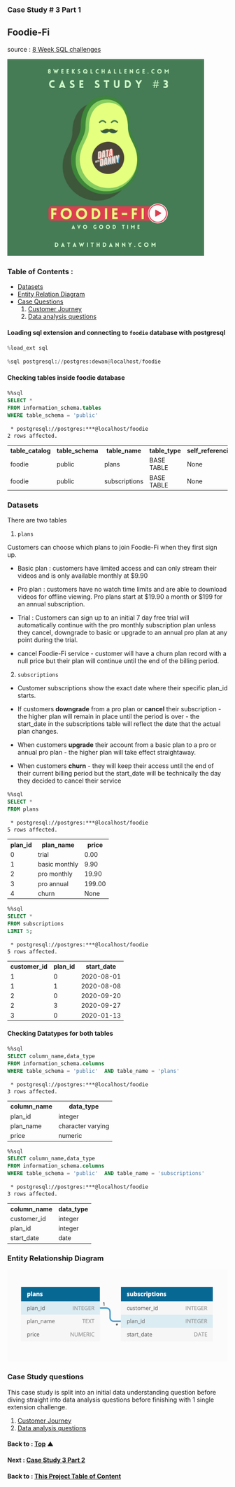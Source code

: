 ### Case Study # 3 Part 1
## Foodie-Fi

source : <a href='https://8weeksqlchallenge.com/case-study-3/'> 8 Week SQL challenges </a>

<img src = 'images/foodie.png' style='width:450px'>

<a id='top'></a>

### Table of Contents :
* [Datasets](#dataset)
* [Entity Relation Diagram](#diagram)
* [Case Questions](#question)
    1. <a href='https://github.com/sumedhadewan/8-week-sql-challenge/blob/main/case-study-3/case_study_3_part_2.md'>Customer Journey</a>
    2. <a href='https://github.com/sumedhadewan/8-week-sql-challenge/blob/main/case-study-3/case_study_3_part_2.md#analysis'>Data analysis questions</a>

#### Loading sql extension and connecting to `foodie` database with postgresql


```python
%load_ext sql

```


```python
%sql postgresql://postgres:dewan@localhost/foodie
```

#### Checking tables inside foodie database


```sql
%%sql
SELECT *
FROM information_schema.tables
WHERE table_schema = 'public'
```

     * postgresql://postgres:***@localhost/foodie
    2 rows affected.
    




<table>
    <tr>
        <th>table_catalog</th>
        <th>table_schema</th>
        <th>table_name</th>
        <th>table_type</th>
        <th>self_referencing_column_name</th>
        <th>reference_generation</th>
        <th>user_defined_type_catalog</th>
        <th>user_defined_type_schema</th>
        <th>user_defined_type_name</th>
        <th>is_insertable_into</th>
        <th>is_typed</th>
        <th>commit_action</th>
    </tr>
    <tr>
        <td>foodie</td>
        <td>public</td>
        <td>plans</td>
        <td>BASE TABLE</td>
        <td>None</td>
        <td>None</td>
        <td>None</td>
        <td>None</td>
        <td>None</td>
        <td>YES</td>
        <td>NO</td>
        <td>None</td>
    </tr>
    <tr>
        <td>foodie</td>
        <td>public</td>
        <td>subscriptions</td>
        <td>BASE TABLE</td>
        <td>None</td>
        <td>None</td>
        <td>None</td>
        <td>None</td>
        <td>None</td>
        <td>YES</td>
        <td>NO</td>
        <td>None</td>
    </tr>
</table>



<a id = 'dataset'></a>
### Datasets

There are two tables

1. `plans`

Customers can choose which plans to join Foodie-Fi when they first sign up.

 * Basic plan : customers have limited access and can only stream their videos and is only available monthly at $9.90

 * Pro plan : customers have no watch time limits and are able to download videos for offline viewing. Pro plans start at $19.90 a month or $199 for an annual subscription.

 * Trial : Customers can sign up to an initial 7 day free trial will automatically continue with the pro monthly subscription plan unless they cancel, downgrade to basic or upgrade to an annual pro plan at any point during the trial.

 * cancel Foodie-Fi service - customer will have a churn plan record with a null price but their plan will continue until the end of the billing period.

2. `subscriptions`

 * Customer subscriptions show the exact date where their specific plan_id starts.

 * If customers **downgrade** from a pro plan or **cancel** their subscription - the higher plan will remain in place until the period is over - the start_date in the subscriptions table will reflect the date that the actual plan changes.

 * When customers **upgrade** their account from a basic plan to a pro or annual pro plan - the higher plan will take effect straightaway.

 * When customers **churn** - they will keep their access until the end of their current billing period but the start_date will be technically the day they decided to cancel their service


```sql
%%sql
SELECT *
FROM plans
```

     * postgresql://postgres:***@localhost/foodie
    5 rows affected.
    




<table>
    <tr>
        <th>plan_id</th>
        <th>plan_name</th>
        <th>price</th>
    </tr>
    <tr>
        <td>0</td>
        <td>trial</td>
        <td>0.00</td>
    </tr>
    <tr>
        <td>1</td>
        <td>basic monthly</td>
        <td>9.90</td>
    </tr>
    <tr>
        <td>2</td>
        <td>pro monthly</td>
        <td>19.90</td>
    </tr>
    <tr>
        <td>3</td>
        <td>pro annual</td>
        <td>199.00</td>
    </tr>
    <tr>
        <td>4</td>
        <td>churn</td>
        <td>None</td>
    </tr>
</table>




```sql
%%sql
SELECT *
FROM subscriptions
LIMIT 5;
```

     * postgresql://postgres:***@localhost/foodie
    5 rows affected.
    




<table>
    <tr>
        <th>customer_id</th>
        <th>plan_id</th>
        <th>start_date</th>
    </tr>
    <tr>
        <td>1</td>
        <td>0</td>
        <td>2020-08-01</td>
    </tr>
    <tr>
        <td>1</td>
        <td>1</td>
        <td>2020-08-08</td>
    </tr>
    <tr>
        <td>2</td>
        <td>0</td>
        <td>2020-09-20</td>
    </tr>
    <tr>
        <td>2</td>
        <td>3</td>
        <td>2020-09-27</td>
    </tr>
    <tr>
        <td>3</td>
        <td>0</td>
        <td>2020-01-13</td>
    </tr>
</table>



#### Checking Datatypes for both tables


```sql
%%sql
SELECT column_name,data_type
FROM information_schema.columns
WHERE table_schema = 'public'  AND table_name = 'plans'
```

     * postgresql://postgres:***@localhost/foodie
    3 rows affected.
    




<table>
    <tr>
        <th>column_name</th>
        <th>data_type</th>
    </tr>
    <tr>
        <td>plan_id</td>
        <td>integer</td>
    </tr>
    <tr>
        <td>plan_name</td>
        <td>character varying</td>
    </tr>
    <tr>
        <td>price</td>
        <td>numeric</td>
    </tr>
</table>




```sql
%%sql
SELECT column_name,data_type
FROM information_schema.columns
WHERE table_schema = 'public'  AND table_name = 'subscriptions'
```

     * postgresql://postgres:***@localhost/foodie
    3 rows affected.
    




<table>
    <tr>
        <th>column_name</th>
        <th>data_type</th>
    </tr>
    <tr>
        <td>customer_id</td>
        <td>integer</td>
    </tr>
    <tr>
        <td>plan_id</td>
        <td>integer</td>
    </tr>
    <tr>
        <td>start_date</td>
        <td>date</td>
    </tr>
</table>



<a id='diagram'></a>
### Entity Relationship Diagram

<img src ='images/erd3.png'>

<a id='question'></a>
### Case Study questions

This case study is split into an initial data understanding question before diving straight into data analysis questions before finishing with 1 single extension challenge.

1. <a href='https://github.com/sumedhadewan/8-week-sql-challenge/blob/main/case-study-3/case_study_3_part_2.md'>Customer Journey</a>
2. <a href='https://github.com/sumedhadewan/8-week-sql-challenge/blob/main/case-study-3/case_study_3_part_2.md#analysis'>Data analysis questions</a>

#### Back to : [Top](#top) ▲

#### Next : [Case Study 3 Part 2 ](#https://github.com/sumedhadewan/8-week-sql-challenge/blob/main/case-study-3/case_study_3_part_2.md) 


#### Back to : <a href='https://github.com/sumedhadewan/8-week-sql-challenge/blob/main/case-study-3/'>This Project Table of Content</a>

